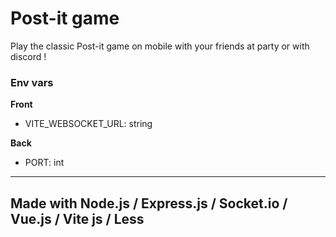 # Post-it game

Play the classic Post-it game on mobile with your friends at party or with discord !

### Env vars

**Front**

- VITE_WEBSOCKET_URL: string

**Back**

- PORT: int

---

## Made with **Node.js / Express.js / Socket.io / Vue.js / Vite js / Less**

